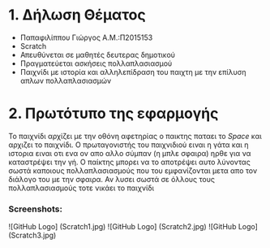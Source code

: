 # 1. Δήλωση Θέματος
* Παπαφιλίππου Γιώργος Α.Μ.:Π2015153
* Scratch
* Απευθύνεται σε μαθητές δευτερας δημοτικού
* Πραγματεύεται ασκήσεις πολλαπλασιασμού
* Παιχνίδι με ιστορία και αλληλεπίδραση του παιχτη με την επίλυση απλων πολλαπλασιασμών

# 2. Πρωτότυπο της εφαρμογής

Το παιχνίδι αρχίζει με την οθόνη αφετηρίας
ο παικτης παταει το _*Space*_ και αρχιζει το παιχνίδι.
Ο πρωταγονιστής του παιχνιδιού ειναι η γάτα και η ιστορια ειναι οτι ενα ον απο αλλο σύμπαν (η μπλε σφαιρα) 
ηρθε για να καταστρέψει την γή.
Ο παίκτης μπορει να το αποτρέψει αυτο λύνοντας σωστά καποιους πολλαπλασιασμούς που του εμφανίζονται μετα απο τον διάλογο του με την σφαιρα.
Αν λυσει σωστά σε όλλους τους πολλαπλασιασμούς τοτε νικάει το παιχνίδι

### Screenshots:
![GitHub Logo] (Scratch1.jpg)
![GitHub Logo] (Scratch2.jpg)
![GitHub Logo] (Scratch3.jpg)
